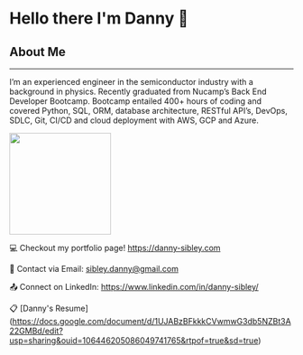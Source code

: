 # Hello there I'm Danny :wave:


## About Me
---
I’m an experienced engineer in the semiconductor industry with a background in physics. Recently graduated from Nucamp’s Back End Developer Bootcamp. Bootcamp entailed 400+ hours of coding and covered Python, SQL, ORM, database architecture, RESTful API’s, DevOps, SDLC, Git, CI/CD and cloud deployment with AWS, GCP and Azure. 



<img height="180em" src="https://github-readme-stats.vercel.app/api?username=Danny-Sibley&show_icons=true&hide_border=true&&count_private=true&include_all_commits=true" />

:computer: Checkout my portfolio page! https://danny-sibley.com

:email: Contact via Email: sibley.danny@gmail.com

:outbox_tray: Connect on LinkedIn: https://www.linkedin.com/in/danny-sibley/

:clipboard: [Danny's Resume] (https://docs.google.com/document/d/1UJABzBFkkkCVwmwG3db5NZBt3A22GMBd/edit?usp=sharing&ouid=106446205086049741765&rtpof=true&sd=true) 

<!--
**Danny-Sibley/Danny-Sibley** is a ✨ _special_ ✨ repository because its `README.md` (this file) appears on your GitHub profile.


- 🔭 I’m currently working on ...
- 🌱 I’m currently learning ...
- 👯 I’m looking to collaborate on ...
- 🤔 I’m looking for help with ...
- 💬 Ask me about ...
- 📫 How to reach me: ...
- 😄 Pronouns: ...
- ⚡ Fun fact: ...
-->
